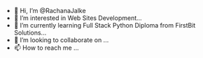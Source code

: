 - 👋 Hi, I’m @RachanaJalke
- 👀 I’m interested in Web Sites Development...
- 🌱 I’m currently learning Full Stack Python Diploma from FirstBit Solutions...
- 💞️ I’m looking to collaborate on  ...
- 📫 How to reach me ...

<!---
RachanaJalke/RachanaJalke is a ✨ special ✨ repository because its `README.md` (this file) appears on your GitHub profile.
You can click the Preview link to take a look at your changes.
--->
